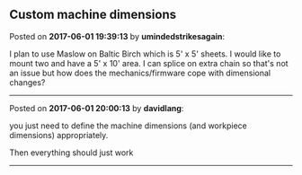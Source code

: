 ## Custom machine dimensions
Posted on **2017-06-01 19:39:13** by **umindedstrikesagain**:

I plan to use Maslow on Baltic Birch which is 5' x 5' sheets. I would like to mount two and have a 5' x 10' area. I can splice on extra chain so that's not an issue but how does the mechanics/firmware cope with dimensional changes?

---

Posted on **2017-06-01 20:00:13** by **davidlang**:

you just need to define the machine dimensions (and workpiece dimensions) appropriately.

Then everything should just work

---

